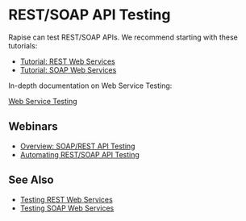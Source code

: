 # REST/SOAP API Testing

Rapise can test REST/SOAP APIs. We recommend starting with these tutorials:

- [Tutorial: REST Web Services](Guide/tutorial_web_services_rest.md)
- [Tutorial: SOAP Web Services](Guide/tutorial_soap_web_services.md)

In-depth documentation on Web Service Testing:

[Web Service Testing](Guide/web_service_testing.md)

## Webinars

- [Overview: SOAP/REST API Testing](https://youtu.be/NbyqdeFoXtw)
- [Automating REST/SOAP API Testing](https://youtu.be/NJhRDYPiCH0?t=218)

## See Also

- [Testing REST Web Services](Guide/rest_web_service.md)
- [Testing SOAP Web Services](Guide/soap_web_services.md)